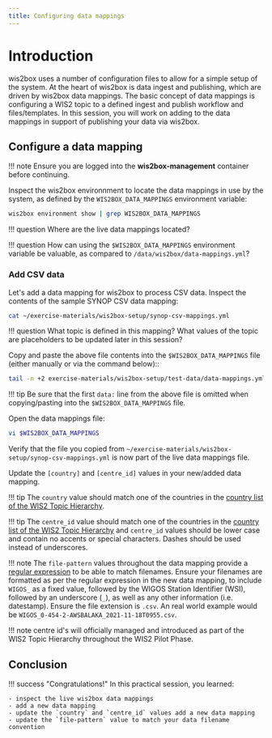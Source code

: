 ```yaml
---
title: Configuring data mappings
---
```


# Introduction

wis2box uses a number of configuration files to allow for a simple setup of the system.  At the heart of wis2box
is data ingest and publishing, which are driven by wis2box data mappings.  The basic concept of data mappings
is configuring a WIS2 topic to a defined ingest and publish workflow and files/templates.  In this session, you
will work on adding to the data mappings in support of publishing your data via wis2box.

## Configure a data mapping

!!! note
    Ensure you are logged into the **wis2box-management** container before continuing.

Inspect the wis2box environnment to locate the data mappings in use by the system, as defined by the `WIS2BOX_DATA_MAPPINGS` environment variable:

```bash
wis2box environment show | grep WIS2BOX_DATA_MAPPINGS
```

!!! question
    Where are the live data mappings located?

!!! question
    How can using the `$WIS2BOX_DATA_MAPPINGS` environment variable be valuable, as compared to `/data/wis2box/data-mappings.yml`?

### Add CSV data

Let's add a data mapping for wis2box to process CSV data.  Inspect the contents of the sample SYNOP CSV data mapping:

```bash
cat ~/exercise-materials/wis2box-setup/synop-csv-mappings.yml
```

!!! question
    What topic is defined in this mapping?  What values of the topic are placeholders to be updated later in this session?

Copy and paste the above file contents into the `$WIS2BOX_DATA_MAPPINGS` file (either manually or via the command below)::

```bash
tail -n +2 exercise-materials/wis2box-setup/test-data/data-mappings.yml >> $WIS2BOX_DATA_MAPPINGS
```

!!! tip
    Be sure that the first `data:` line from the above file is omitted when copying/pasting into the `$WIS2BOX_DATA_MAPPINGS` file.

Open the data mappings file:

```bash
vi $WIS2BOX_DATA_MAPPINGS
```

Verify that the file you copied from `~/exercise-materials/wis2box-setup/synop-csv-mappings.yml` is now part of the live data mappings file.

Update the `[country]` and `[centre_id]` values in your new/added data mapping.

!!! tip
    The `country` value should match one of the countries in the [country list of the WIS2 Topic Hierarchy](https://github.com/wmo-im/wis2-topic-hierarchy/blob/main/topic-hierarchy/country.csv).

!!! tip
    The `centre_id` value should match one of the countries in the [country list of the WIS2 Topic Hierarchy](https://github.com/wmo-im/wis2-topic-hierarchy/blob/main/topic-hierarchy/country.csv) and `centre_id` values should be lower case and contain no accents or special characters. Dashes should be used instead of underscores.

!!! note
    The `file-pattern` values throughout the data mapping provide a [regular expression](https://www.regular-expressions.info) to be able to match filenames.  Ensure your filenames are formatted as per the regular expression in the new data mapping, to include `WIGOS_` as a fixed value, followed by the WIGOS Station Identifier (WSI), followed by an underscore (`_`), as well as any other information (i.e. datestamp).  Ensure the file extension is `.csv`.  An real world example would be `WIGOS_0-454-2-AWSBALAKA_2021-11-18T0955.csv`.

!!! note
    centre id's will officially managed and introduced as part of the WIS2 Topic Hierarchy throughout the WIS2 Pilot Phase.

## Conclusion

!!! success "Congratulations!"
    In this practical session, you learned:

    - inspect the live wis2box data mappings
    - add a new data mapping
    - update the `country` and `centre_id` values add a new data mapping
    - update the `file-pattern` value to match your data filename convention

